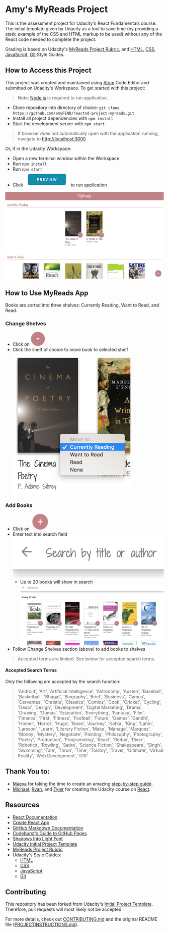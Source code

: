 # Amy's MyReads Project

This is the assessment project for Udacity's React Fundamentals course.  The initial template given by Udacity as a tool to save time (by providing a static example of the CSS and HTML markup to be used) without any of the React code needed to complete the project.

Grading is based on Udacity's [MyReads Project Rubric](https://review.udacity.com/#!/rubrics/918/view), and [HTML](http://udacity.github.io/frontend-nanodegree-styleguide/index.html), [CSS](http://udacity.github.io/frontend-nanodegree-styleguide/css.html), [JavaScript](http://udacity.github.io/frontend-nanodegree-styleguide/javascript.html), [Git](https://udacity.github.io/git-styleguide/) Style Guides.

## How to Access this Project

This project was created and maintained using [Atom](https://atom.io/) Code Editor and submitted on Udacity's Workspace.  To get started with this project:

>Note: [Node.js](https://nodejs.org/en/) is required to run application.

* Clone repository into directory of choice: `git clone https://github.com/amyFEND/reactnd-project-myreads.git`
* Install all project dependencies with `npm install`
* Start the development server with `npm start`
>If browser does not automatically open with the application running, navigate to [http://localhost:3000](http://localhost:3000)

Or, if in the Udacity Workspace:
* Open a new terminal window within the Workspace
* Run `npm install`
* Run `npm start`
* Click ![alt text](src/screenshots/PreviewButton.png "Udacity Workspace Preview Button") to run application

![alt text](src/screenshots/MyReadsHomepage.png "MyReads Homescreen")

## How to Use MyReads App

  Books are sorted into three shelves: Currently Reading, Want to Read, and Read.

### Change Shelves
 * Click on ![Change Shelf Icon](src/screenshots/ChangeShelfIcon.png)
 * Click the shelf of choice to move book to selected shelf ![Change Shelf Options Example](src/screenshots/ChangeShelfOptions.png)

### Add Books
  * Click on ![Add/Search Book](src/screenshots/Add.png)
  * Enter text into search field ![Search Bar](src/screenshots/SearchBar.png)
    * Up to 20 books will show in search
![Search Results Example](src/screenshots/SearchResults.png)
  * Follow Change Shelves section (above) to add books to shelves

>Accepted terms are limited. See below for accepted search terms.

#### Accepted Search Terms

*Only* the following are accepted by the search function:
>'Android', 'Art', 'Artificial Intelligence', 'Astronomy', 'Austen',
>'Baseball', 'Basketball', 'Bhagat', 'Biography', 'Brief', 'Business',
>'Camus', 'Cervantes', 'Christie', 'Classics', 'Comics', 'Cook', 'Cricket', 'Cycling',
>'Desai', 'Design', 'Development', 'Digital Marketing', 'Drama', 'Drawing', 'Dumas',
>'Education', 'Everything', 'Fantasy', 'Film', 'Finance', 'First', 'Fitness', 'Football', 'Future',
>'Games', 'Gandhi', 'Homer', 'Horror', 'Hugo', 'Ibsen', 'Journey', 'Kafka', 'King',
>'Lahiri', 'Larsson', 'Learn', 'Literary Fiction', 'Make', 'Manage', 'Marquez', 'Money', 'Mystery',
>'Negotiate', 'Painting', 'Philosophy', 'Photography', 'Poetry', 'Production', 'Programming',
>'React', 'Redux', 'River', 'Robotics', 'Rowling', 'Satire',
>'Science Fiction', 'Shakespeare', 'Singh', 'Swimming', 'Tale', 'Thrun', 'Time', 'Tolstoy',
>'Travel', 'Ultimate', 'Virtual Reality', 'Web Development', 'iOS'


## Thank You to:

* [Maeva](https://www.youtube.com/channel/UCqKeTmQIyIXxSSKfFdfbnIg) for taking the time to create an amazing [step-by-step guide](https://www.youtube.com/watch?v=i6L2jLHV9j8&feature=youtu.be).
* [Michael](https://twitter.com/mjackson), [Ryan](https://twitter.com/ryanflorence), and [Tyler](https://twitter.com/tylermcginnis) for creating the Udacity course on [React](https://twitter.com/reactjs).

## Resources

* [React Documentation](https://reacttraining.com/react-router/web/guides/philosophy)
* [Create React App](https://github.com/facebookincubator/create-react-app)
* [GitHub Markdown Documentation](https://help.github.com/articles/getting-started-with-writing-and-formatting-on-github/)
* [Codeburst's Guide to GitHub Pages](https://codeburst.io/deploy-react-to-github-pages-to-create-an-amazing-website-42d8b09cd4d)
* [Shadows Into Light Font](https://fonts.google.com/specimen/Shadows+Into+Light?selection.family=Shadows+Into+Light)
* [Udacity Initial Project Template](https://github.com/udacity/reactnd-project-myreads-starter)
* [MyReads Project Rubric](https://review.udacity.com/#!/rubrics/918/view)
* Udacity's Style Guides:
  * [HTML](http://udacity.github.io/frontend-nanodegree-styleguide/index.html)
  * [CSS](http://udacity.github.io/frontend-nanodegree-styleguide/css.html)
  * [JavaScript](http://udacity.github.io/frontend-nanodegree-styleguide/javascript.html)
  * [Git](https://udacity.github.io/git-styleguide/)

## Contributing

This repository has been forked from Udacity's [Initial Project Template](https://github.com/udacity/reactnd-project-myreads-starter). Therefore, pull requests will most likely not be accepted.

For more details, check out [CONTRIBUTING.md](CONTRIBUTING.md) and the original README file ([PROJECTINSTRUCTIONS.md](PROJECTINSTRUCTIONS.md)).
